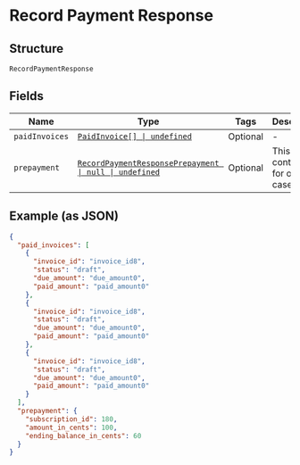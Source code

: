 
# Record Payment Response

## Structure

`RecordPaymentResponse`

## Fields

| Name | Type | Tags | Description |
|  --- | --- | --- | --- |
| `paidInvoices` | [`PaidInvoice[] \| undefined`](../../doc/models/paid-invoice.md) | Optional | - |
| `prepayment` | [`RecordPaymentResponsePrepayment \| null \| undefined`](../../doc/models/containers/record-payment-response-prepayment.md) | Optional | This is a container for one-of cases. |

## Example (as JSON)

```json
{
  "paid_invoices": [
    {
      "invoice_id": "invoice_id8",
      "status": "draft",
      "due_amount": "due_amount0",
      "paid_amount": "paid_amount0"
    },
    {
      "invoice_id": "invoice_id8",
      "status": "draft",
      "due_amount": "due_amount0",
      "paid_amount": "paid_amount0"
    },
    {
      "invoice_id": "invoice_id8",
      "status": "draft",
      "due_amount": "due_amount0",
      "paid_amount": "paid_amount0"
    }
  ],
  "prepayment": {
    "subscription_id": 180,
    "amount_in_cents": 100,
    "ending_balance_in_cents": 60
  }
}
```


